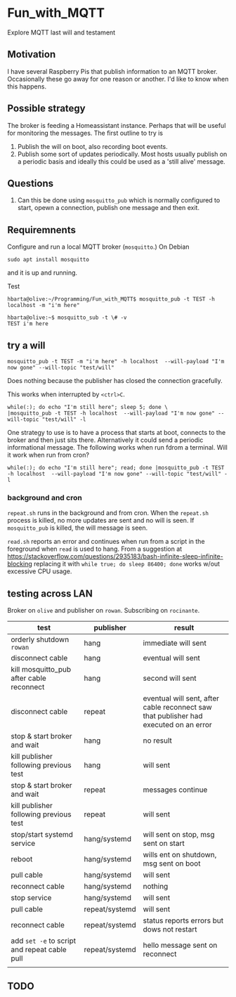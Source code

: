 # Fun_with_MQTT

Explore MQTT last will and testament

## Motivation

I have several Raspberry Pis that publish information to an MQTT broker. Occasionally these go away for one reason or another. I'd like to know when this happens.

## Possible strategy

The broker is feeding a Homeassistant instance. Perhaps that will be useful for monitoring the messages. The first outline to try is

1. Publish the will on boot, also recording boot events.
1. Publish some sort of updates periodically. Most hosts usually publish on a periodic basis and ideally this could be used as a 'still alive' message.

## Questions

1. Can this be done using `mosquitto_pub` which is normally configured to start, opewn a connection, publish one message and then exit.

## Requiremnents

Configure and run a local MQTT broker (`mosquitto`.) On Debian

```text
sudo apt install mosquitto
```

and it is up and running.

Test

```text
hbarta@olive:~/Programming/Fun_with_MQTT$ mosquitto_pub -t TEST -h localhost -m "i'm here"
```

```text
hbarta@olive:~$ mosquitto_sub -t \# -v
TEST i'm here
```

## try a will

```text
mosquitto_pub -t TEST -m "i'm here" -h localhost  --will-payload "I'm now gone" --will-topic "test/will"
```

Does nothing because the publisher has closed the connection gracefully.

This works when interrupted by `<ctrl>C`.

```text
while(:); do echo "I'm still here"; sleep 5; done \
|mosquitto_pub -t TEST -h localhost  --will-payload "I'm now gone" --will-topic "test/will" -l
```

One strategy to use is to have a process that starts at boot, connects to the broker and then just sits there. Alternatively it could send a periodic informational message. The following works when run fdrom a terminal. Will it work when run from cron?

```text
while(:); do echo "I'm still here"; read; done |mosquitto_pub -t TEST -h localhost  --will-payload "I'm now gone" --will-topic "test/will" -l
```

### background and cron

`repeat.sh` runs in the background and from cron. When the `repeat.sh` process is killed, no more updates are sent and no will is seen. If `mosquitto_pub` is killed, the will message is seen.

`read.sh` reports an error and continues when run from a script in the foreground when `read` is used to hang. From a suggestion at <https://stackoverflow.com/questions/2935183/bash-infinite-sleep-infinite-blocking> replacing it with `while true; do sleep 86400; done` works w/out excessive CPU usage.

## testing across LAN

Broker on `olive` and publisher on `rowan`. Subscribing on `rocinante`.

|test|publisher|result|
|---|---|---|
|orderly shutdown `rowan`|hang|immediate will sent|
|disconnect cable|hang|eventual will sent|
|kill mosquitto_pub after cable reconnect|hang|second will sent|
|disconnect cable|repeat|eventual will sent, after cable reconnect saw that publisher had executed on an error|
|stop & start broker and wait|hang|no result|
|kill publisher following previous test|hang|will sent|
|stop & start broker and wait|repeat|messages continue|
|kill publisher following previous test|repeat|will sent|
|stop/start systemd service|hang/systemd|will sent on stop, msg sent on start |
|reboot|hang/systemd|wills ent on shutdown, msg sent on boot|
|pull cable|hang/systemd|will sent|
|reconnect cable|hang/systemd|nothing|
|stop service|hang/systemd|will sent|
|pull cable|repeat/systemd|will sent|
|reconnect cable|repeat/systemd|status reports errors but dows not restart|
|add `set -e` to script and repeat cable pull|repeat/systemd|hello message sent on reconnect|
| | | |

## TODO
